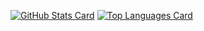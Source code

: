 [![GitHub Stats Card](https://github-readme-stats.vercel.app/api?username=ryota-k0827&count_private=true&theme=blueberry)](#)
[![Top Languages Card](https://github-readme-stats.vercel.app/api/top-langs/?username=ryota-k0827&theme=blueberry&layout=compact)](#)

<!-- 
![GitHub Extra Pins](https://github-readme-stats.vercel.app/api/pin/?username=ryota-k0827&repo=Smartendance&theme=algolia)
![GitHub Extra Pins](https://github-readme-stats.vercel.app/api/pin/?username=ryota-k0827&repo=SmartendanceApp&theme=algolia)
 -->
